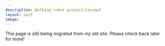```yaml
---
description: Walking robot project/concept
layout: post
image:
---
```

This page is still being migrated from my old site. Please check back later for more!
